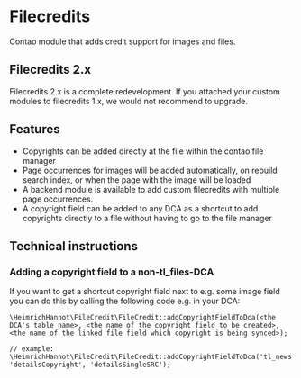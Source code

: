 # Filecredits

Contao module that adds credit support for images and files.

## Filecredits 2.x

Filecredits 2.x is a complete redevelopment. If you attached your custom modules to filecredits 1.x, we would not recommend to upgrade.

## Features

- Copyrights can be added directly at the file within the contao file manager
- Page occurrences for images will be added automatically, on rebuild search index, or when the page with the image will be loaded
- A backend module is available to add custom filecredits with multiple page occurrences.
- A copyright field can be added to any DCA as a shortcut to add copyrights directly to a file without having to go to the file manager

## Technical instructions

### Adding a copyright field to a non-tl_files-DCA

If you want to get a shortcut copyright field next to e.g. some image field you can do this by calling the following code e.g. in your DCA:

```
\HeimrichHannot\FileCredit\FileCredit::addCopyrightFieldToDca(<the DCA's table name>, <the name of the copyright field to be created>, <the name of the linked file field which copyright is being synced>);

// example:
\HeimrichHannot\FileCredit\FileCredit::addCopyrightFieldToDca('tl_news', 'detailsCopyright', 'detailsSingleSRC');
```